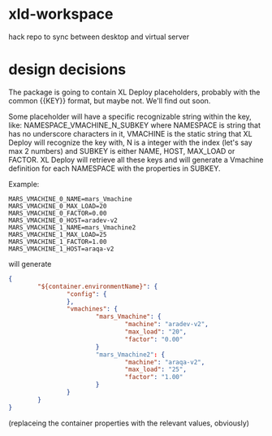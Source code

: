 # xld-workspace
hack repo to sync between desktop and virtual server

# design decisions
The package is going to contain XL Deploy placeholders, probably with the common {{KEY}} format, but maybe not. We'll find out soon.

Some placeholder will have a specific recognizable string within the key, like: NAMESPACE_VMACHINE_N_SUBKEY where NAMESPACE is string that has no underscore characters in it, VMACHINE is the static string that XL Deploy will recognize the key with, N is a integer with the index (let's say max 2 numbers) and SUBKEY is either NAME, HOST, MAX_LOAD or FACTOR. XL Deploy will retrieve all these keys and will generate a Vmachine definition for each NAMESPACE with the properties in SUBKEY.

Example:
```properties
MARS_VMACHINE_0_NAME=mars_Vmachine
MARS_VMACHINE_0_MAX_LOAD=20
MARS_VMACHINE_0_FACTOR=0.00
MARS_VMACHINE_0_HOST=aradev-v2
MARS_VMACHINE_1_NAME=mars_Vmachine2
MARS_VMACHINE_1_MAX_LOAD=25
MARS_VMACHINE_1_FACTOR=1.00
MARS_VMACHINE_1_HOST=araqa-v2
```

will generate
```json
{
        "${container.environmentName}": {
                "config": {
                },
                "vmachines": {
                        "mars_Vmachine": {
                                "machine": "aradev-v2",
                                "max_load": "20",
                                "factor": "0.00"
                        }
                        "mars_Vmachine2": {
                                "machine": "araqa-v2",
                                "max_load": "25",
                                "factor": "1.00"
                        }
                }
        }
}
```
(replaceing the container properties with the relevant values, obviously)
